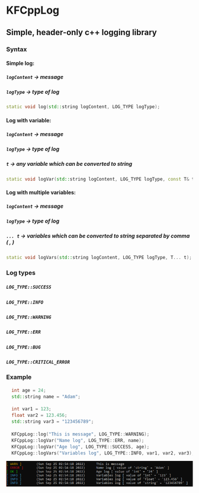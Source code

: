 # KFCppLog

## Simple, header-only c++ logging library

### Syntax

#### Simple log:

##### `logContent` -> message

##### `logType` -> type of log

```cpp
static void log(std::string logContent, LOG_TYPE logType);
```

#### Log with variable:

##### `logContent` -> message

##### `logType` -> type of log

##### `t` -> any variable which can be converted to string

```cpp
static void logVar(std::string logContent, LOG_TYPE logType, const T& t);
```

#### Log with multiple variables:

##### `logContent` -> message

##### `logType` -> type of log

##### `... t` -> variables which can be converted to string separated by comma ( , )

```cpp
static void logVars(std::string logContent, LOG_TYPE logType, T... t);
```

### Log types

##### `LOG_TYPE::SUCCESS `

##### `LOG_TYPE::INFO `

##### `LOG_TYPE::WARNING `

##### `LOG_TYPE::ERR `

##### `LOG_TYPE::BUG `

##### `LOG_TYPE::CRITICAL_ERROR `

### Example

```cpp
  int age = 24;
  std::string name = "Adam";

  int var1 = 123;
  float var2 = 123.456;
  std::string var3 = "123456789";

  KFCppLog::log("This is message", LOG_TYPE::WARNING);
  KFCppLog::logVar("Name log", LOG_TYPE::ERR, name);
  KFCppLog::logVar("Age log", LOG_TYPE::SUCCESS, age);
  KFCppLog::logVars("Variables log", LOG_TYPE::INFO, var1, var2, var3);
```

![alt text](https://github.com/KitsF0x/KFCppLog/blob/main/example.png?raw=true)

